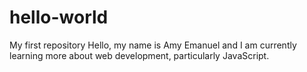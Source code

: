 # hello-world
My first repository
Hello, my name is Amy Emanuel and I am currently learning more about web development, particularly JavaScript.

